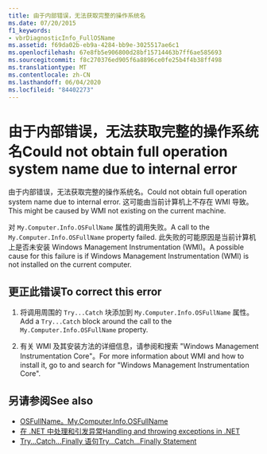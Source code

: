 ```yaml
---
title: 由于内部错误，无法获取完整的操作系统名
ms.date: 07/20/2015
f1_keywords:
- vbrDiagnosticInfo_FullOSName
ms.assetid: f69da02b-eb9a-4284-bb9e-3025517ae6c1
ms.openlocfilehash: 67e8fb5e906800d28bf15714463b7ff6ae585693
ms.sourcegitcommit: f8c270376ed905f6a8896ce0fe25b4f4b38ff498
ms.translationtype: MT
ms.contentlocale: zh-CN
ms.lasthandoff: 06/04/2020
ms.locfileid: "84402273"
---
```

# <a name="could-not-obtain-full-operation-system-name-due-to-internal-error"></a><span data-ttu-id="23031-102">由于内部错误，无法获取完整的操作系统名</span><span class="sxs-lookup"><span data-stu-id="23031-102">Could not obtain full operation system name due to internal error</span></span>
<span data-ttu-id="23031-103">由于内部错误，无法获取完整的操作系统名。</span><span class="sxs-lookup"><span data-stu-id="23031-103">Could not obtain full operation system name due to internal error.</span></span> <span data-ttu-id="23031-104">这可能由当前计算机上不存在 WMI 导致。</span><span class="sxs-lookup"><span data-stu-id="23031-104">This might be caused by WMI not existing on the current machine.</span></span>  
  
 <span data-ttu-id="23031-105">对 `My.Computer.Info.OSFullName` 属性的调用失败。</span><span class="sxs-lookup"><span data-stu-id="23031-105">A call to the `My.Computer.Info.OSFullName` property failed.</span></span> <span data-ttu-id="23031-106">此失败的可能原因是当前计算机上是否未安装 Windows Management Instrumentation (WMI)。</span><span class="sxs-lookup"><span data-stu-id="23031-106">A possible cause for this failure is if Windows Management Instrumentation (WMI) is not installed on the current computer.</span></span>  
  
## <a name="to-correct-this-error"></a><span data-ttu-id="23031-107">更正此错误</span><span class="sxs-lookup"><span data-stu-id="23031-107">To correct this error</span></span>  
  
1. <span data-ttu-id="23031-108">将调用周围的 `Try...Catch` 块添加到 `My.Computer.Info.OSFullName` 属性。</span><span class="sxs-lookup"><span data-stu-id="23031-108">Add a `Try...Catch` block around the call to the `My.Computer.Info.OSFullName` property.</span></span>  
  
2. <span data-ttu-id="23031-109">有关 WMI 及其安装方法的详细信息，请参阅和搜索 "Windows Management Instrumentation Core"。</span><span class="sxs-lookup"><span data-stu-id="23031-109">For more information about WMI and how to install it, go to  and search for "Windows Management Instrumentation Core".</span></span>  
  
## <a name="see-also"></a><span data-ttu-id="23031-110">另请参阅</span><span class="sxs-lookup"><span data-stu-id="23031-110">See also</span></span>

- [<span data-ttu-id="23031-111">OSFullName。</span><span class="sxs-lookup"><span data-stu-id="23031-111">My.Computer.Info.OSFullName</span></span>](xref:Microsoft.VisualBasic.Devices.ComputerInfo.OSFullName)
- [<span data-ttu-id="23031-112">在 .NET 中处理和引发异常</span><span class="sxs-lookup"><span data-stu-id="23031-112">Handling and throwing exceptions in .NET</span></span>](../../standard/exceptions/index.md)
- [<span data-ttu-id="23031-113">Try...Catch...Finally 语句</span><span class="sxs-lookup"><span data-stu-id="23031-113">Try...Catch...Finally Statement</span></span>](../language-reference/statements/try-catch-finally-statement.md)

